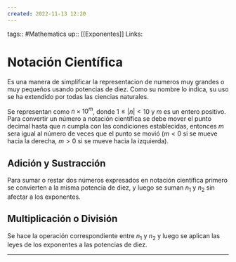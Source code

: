 ```yaml
---
created: 2022-11-13 12:20
---
```

tags:: #Mathematics
up:: [[Exponentes]]
Links: 
# Notación Científica
Es una manera de simplificar la representacion de numeros muy grandes o muy pequeños usando potencias de diez. Como su nombre lo indica, su uso se ha extendido por todas las ciencias naturales.

Se representan como $n \times 10^m$, donde $1\leq|n|<10$ y $m$ es un entero positivo. Para convertir un número a notación científica se debe mover el punto decimal hasta que $n$ cumpla con las condiciones establecidas, entonces $m$ sera igual al número de veces que el punto se movió ($m<0$ si se mueve hacia la derecha, $m>0$ si se mueve hacia la izquierda).

## Adición y Sustracción
Para sumar o restar dos números expresados en notación científica primero se convierten a la misma potencia de diez, y luego se suman $n_{1}$ y $n_{2}$ sin afectar a los exponentes.

## Multiplicación o División
Se hace la operación correspondiente entre $n_{1}$ y $n_{2}$ y luego se aplican las leyes de los exponentes a las potencias de diez.
___
